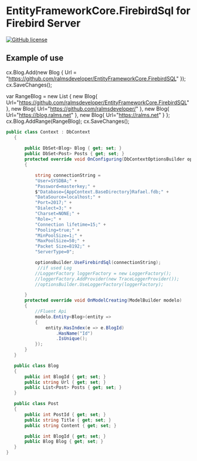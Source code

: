 EntityFrameworkCore.FirebirdSql for Firebird Server
=====================

[![GitHub license](https://img.shields.io/badge/license-GPLv2-blue.svg)](https://raw.githubusercontent.com/ralmsdeveloper/EntityFrameworkCore.FirebirdSQL/master/LICENSE) 

## Example of use
 cx.Blog.Add(new Blog
 {
     Url = "https://github.com/ralmsdeveloper/EntityFrameworkCore.FirebirdSQL"
 });
 cx.SaveChanges();
            
 var RangeBlog = new List<Blog>
 {
      new Blog{ Url="https://github.com/ralmsdeveloper/EntityFrameworkCore.FirebirdSQL"  },
      new Blog{ Url="https://github.com/ralmsdeveloper/"  },
      new Blog{ Url="https://blog.ralms.net"  },
      new Blog{ Url="https://ralms.net"  } 
 };
 cx.Blog.AddRange(RangeBlog);
 cx.SaveChanges();
 
  
 ```csharp
 public class Context : DbContext
    {
        
        public DbSet<Blog> Blog { get; set; }
        public DbSet<Post> Posts { get; set; }
        protected override void OnConfiguring(DbContextOptionsBuilder optionsBuilder)
        { 

            string connectionString =
            "User=SYSDBA;" +
            "Password=masterkey;" +
            $"Database={AppContext.BaseDirectory}Rafael.fdb;" +
            "DataSource=localhost;" +
            "Port=2017;" +
            "Dialect=3;" +
            "Charset=NONE;" +
            "Role=;" +
            "Connection lifetime=15;" +
            "Pooling=true;" +
            "MinPoolSize=1;" +
            "MaxPoolSize=50;" +
            "Packet Size=8192;" +
            "ServerType=0";

            optionsBuilder.UseFirebirdSql(connectionString); 
             //if used Log
            //LoggerFactory loggerFactory = new LoggerFactory();
            //loggerFactory.AddProvider(new TraceLoggerProvider());
            //optionsBuilder.UseLoggerFactory(loggerFactory);

        }
        protected override void OnModelCreating(ModelBuilder modelo)
        {
            //Fluent Api
            modelo.Entity<Blog>(entity =>
            {
                entity.HasIndex(e => e.BlogId)
                    .HasName("Id")
                    .IsUnique();
            });
        }
    }

    public class Blog
    {
        public int BlogId { get; set; }
        public string Url { get; set; } 
        public List<Post> Posts { get; set; }
    }

    public class Post
    {
        public int PostId { get; set; }
        public string Title { get; set; }
        public string Content { get; set; }

        public int BlogId { get; set; }
        public Blog Blog { get; set; }
    }
}    
```
